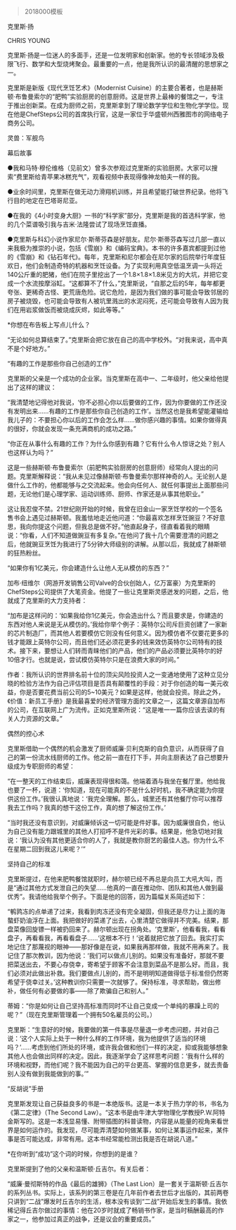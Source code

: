 # 
> 2018000模板



克里斯·扬


CHRIS YOUNG


克里斯·扬是一位迷人的多面手，还是一位发明家和创新家。他的专长领域涉及极限飞行、数学和大型烧烤聚会。最重要的一点，他是我所认识的最清醒的思想家之一。

克里斯是新版《现代烹饪艺术》（Modernist Cuisine）的主要合著者，也是赫斯顿·布鲁曼索尔的“肥鸭”实验厨房的创意厨师。这是世界上最棒的餐馆之一，专注于推出创新菜。在成为厨师之前，克里斯拿到了理论数学学位和生物化学学位。现在他是ChefSteps公司的首席执行官，这是一家位于华盛顿州西雅图市的网络电子商务公司。

灵兽：军舰鸟


幕后故事

●我和马特·穆伦维格（见前文）曾多次参观过克里斯的实验厨房。大家可以搜索“费里斯给青苹果冰糕充气”，观看视频中表现得像神龙帕夫一样的我。

●业余时间里，克里斯在做无动力滑翔机训练，并且希望能打破世界纪录。他将飞行目的地定在巴塔哥尼亚。

●在我的《4小时变身大厨》一书的“科学家”部分，克里斯是我的首选科学家，他的几个菜谱吸引我与吉米·法隆尝试了现场烹饪直播。

●克里斯与科幻小说作家尼尔·斯蒂芬森是好朋友。尼尔·斯蒂芬森写过几部一直以来我极为推崇的小说，包括《雪崩》和《编码宝典》。本书的许多嘉宾都提到过他的《雪崩》和《钻石年代》。每年，克里斯和尼尔都会在尼尔家的后院举行年度狂欢日，他们会制造奇特的机器和烹饪设备。为了实现利用真空低温烹调一头将近140公斤重的肥猪，他们在院子里挖出了一个1.8×1.8×1.8米见方的大坑，并把它变成一个水流按摩浴缸。“这都算不了什么，”克里斯说，“自那之后的5年，每年都更夸张、更稀奇古怪、更荒唐危险。说它危险，是因为我们做的事可能会导致邻居的房子被烧毁，也可能会导致有人被坑里溅出的水泥闷死，还可能会导致有人因为我们在用岩浆做饭而被烧成灰烬，如此等等。”

*你想在布告板上写点儿什么？

“无论如何总算结束了。”克里斯会把它放在自己的高中学校外。“对我来说，高中真不是个好地方。”


“有趣的工作是那些你自己创造的工作”

克里斯的父亲是一个成功的企业家。当克里斯在高中一、二年级时，他父亲给他提出了这样的建议：

“我清楚地记得他对我说，‘你不必担心你以后要做的工作，因为你要做的工作还没有发明出来……有趣的工作是那些你自己创造的工作’。当然这也是我希望能灌输给我儿子的：不要担心你以后的工作会怎么样……做你感兴趣的事情。如果你做得真的很好，你就会发现一条充满商机的成功之路。”


“你正在从事什么有趣的工作？为什么你感到有趣？它有什么令人惊讶之处？别人也这样认为吗？”

这是一些赫斯顿·布鲁曼索尔（前肥鸭实验厨房的创意厨师）经常向人提出的问题。克里斯解释说：“我从未见过像赫斯顿·布鲁曼索尔那样神奇的人。无论别人是做什么工作的，他都能够与之交流起来。他会向任何人、就任何事提出上面那些问题，无论他们是心理学家、运动训练师、厨师、作家还是从事其他职业。”

这让我忍俊不禁。21世纪刚开始的时候，我曾在旧金山一家烹饪学校的一个签名售书会上遇见过赫斯顿。我羞怯地走近他问道：“你最喜欢怎样烹饪豌豆？不好意思，我向你提这个问题，但我总是做不好。”他直起身子，径直看着我的眼睛说：“你看，人们不知道做豌豆有多复杂。”在他问了我十几个需要澄清的问题之后，他就豌豆烹饪为我进行了5分钟大师级别的讲解。从那以后，我就成了赫斯顿的狂热粉丝。


“如果你有1亿美元，你会建造什么让他人无从模仿的东西？”

加布·纽维尔（网游开发销售公司Valve的合伙创始人，亿万富豪）为克里斯的ChefSteps公司提供了大笔资金。他提了一些让克里斯灵感迸发的问题，之后，他就成了克里斯的大力支持者：

“加布是这样问的：‘如果我给你1亿美元，你会造出什么？而且要求是，你建造的东西对他人来说是无从模仿的。’我给你举个例子：英特尔公司斥巨资创建了一家新的芯片制造厂，而其他人若要模仿它则没有任何意义。因为模仿者不仅要花更多的钱才能跟上英特尔公司，而且他们还必须花更多的钱来效仿英特尔公司特有的技术。接下来，要想让人们转而青睐他们的产品，他们的产品必须要比英特尔的好10倍才行。也就是说，尝试模仿英特尔只是在浪费大家的时间。”


作者：我所认识的世界排名前十位的顶尖风险投资人之一变通地使用了这种立见分晓的检验方法作为自己评估项目是否具有颠覆性的手段：对于你创造的每一美元收益，你是否要花费当前公司的5~10美元？如果是这样，他就会投资。除此之外，《价值：新员工手册》是我最喜爱的经济管理方面的文章之一，这篇文章源自加布的公司，在互联网上广为流传。正如克里斯所说：“这是唯一一篇你应该去读的有关人力资源的文章。”




偶然的控心术

克里斯借助一个偶然的机会激发了厨师威廉·贝利克斯的自负意识，从而获得了自己的第一份流水线厨师的工作。他之前一直在打下手，并向主厨表达了自己想要升级成为专职厨师的希望：

“在一整天的工作结束后，威廉表现得很和蔼。他端着酒与我坐在餐厅里。他给我也要了一杯，说道：‘你知道，现在可能真的不是什么好时机，我不确定能为你提供这份工作。’我很认真地说：‘我完全理解。那么，城里还有其他餐厅你可以推荐我去工作吗？我真的想干这份工作，真的想了解这份工作。’

“当时我还没有意识到，对威廉倾诉这一切可能是件好事。因为威廉很自负，他认为自己没有能力跟城里的其他人打招呼不是件光彩的事。结果是，他急切地对我说：‘我认为没有其他更适合你的人了，我就是教你厨艺的最佳人选。你为什么不在星期二回到我这儿来呢？’”


坚持自己的标准

克里斯提过，在他来肥鸭餐馆就职时，赫尔顿已经不再总是向员工大吼大叫，而是“通过其他方式发泄自己的失望……他真的一直在推动你、团队和其他人做到最优秀”。我请他给我举个例子。下面是他的回答，因为篇幅关系简述如下：

“鹌鹑冻的点单递了过来，我看到肉冻还没有完全凝固，但我还是尽力让上面的海螯虾奶油浮在上面。我把做好的菜递了出去，心里清楚它做得并不完美。结果，那盘菜像回旋镖一样被扔回来了。赫尔顿出现在拐角处。‘克里斯’，他看看我，看看盘子，再看看我，再看看盘子……‘这根本不行！’说着就把它放了回去。我实打实地记住了那蔑视的眼神——那好像是在说，如果我再那样做，我就不用再来了。我记住了那次教训，因为他说：‘我们可以做点儿别的。如果没有准备好，那就不要把菜送出去，不要心存侥幸，寄希望于顾客不会注意到菜品不是那么好。而且，我们必须对此做出补救。我们要做点儿别的，而不是明明知道做得低于标准但仍然寄希望于侥幸过关。’这种教训你只需要一次就够了。保持标准，寻求帮助，做出修补，做任何有必要做的事——除了欺骗自己和别人。”

蒂姆：“你是如何让自己坚持高标准而同时不让自己变成一个单纯的暴躁上司的呢？”（现在克里斯管理着一个拥有50名雇员的公司。）

克里斯：“生意好的时候，我要做的第一件事是尽量退一步考虑问题，并对自己说：‘这个人实际上处于一种什么样的工作环境，我为他提供了适当的环境吗？’……考虑到他们所处的环境，或许我会做和他们一样的决定，抑或我能够想象其他人也会做出同样的决定。因此，我逐渐学会了这样思考问题：‘我有什么样的环境和视野，而他们呢？我不能因为自己的平台更高、掌握的信息更多，就去责备别人没有做到我能做到的事。’”


“反胡说”手册

克里斯发现让自己获益良多的书是一本绝版书。这是一本关于热力学的书，书名为《第二定律》（The Second Law）。“这本书是由牛津大学物理化学教授P.W.阿特金斯写的。这是一本浅显易懂、附带插图的科普读物，内容是从能量的视角来看世界是如何运作的。我发现，尽可能弄清楚如何做某事，如何让某事运作起来，某件事是否可能达成，非常有用。这本书经常能检测出我是否在胡说八道。”

*在你听到“成功”这个词的时候，你想到的是谁？

克里斯提到了他的父亲和温斯顿·丘吉尔。有关后者：

“威廉·曼彻斯特的作品《最后的雄狮》（The Last Lion）是一套关于温斯顿·丘吉尔的系列丛书。实际上，该系列的第三卷是在几年前作者去世后才出版的，其前两卷只讲到“二战”爆发时丘吉尔的生活，根本没有谈到“二战”开始后发生的事情。我依稀记得丘吉尔做过的事情：他在20岁时就成了畅销书作家，是当时稿酬最高的作家之一，他参加过真正的战争，还是议会的重要成员。”




